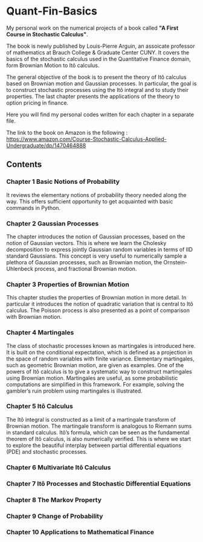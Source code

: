 # Quant-Fin-Basics
My personal work on the numerical projects of a book called **"A First Course in Stochastic Calculus"**.

The book is newly published by Louis-Pierre Arguin, an assoicate professor of mathematics at Brauch College & Graduate Center CUNY. It covers the basics of the stochastic calculus used in the Quantitative Finance domain, form Brownian Motion to Itô calculus.

The general objective of the book is to present the theory of Itô calculus based on Brownian motion and Gaussian processes. In particular, the goal is to construct stochastic processes using the Itô integral and to study their properties. The last chapter presents the applications of the theory to option pricing in finance.

Here you will find my personal codes written for each chapter in a separate file.

The link to the book on Amazon is the following : https://www.amazon.com/Course-Stochastic-Calculus-Applied-Undergraduate/dp/1470464888

## Contents

### Chapter 1 Basic Notions of Probability

It reviews the elementary notions of probability theory needed along the way. This offers sufficient opportunity to get acquainted with basic commands in Python.

### Chapter 2 Gaussian Processes

The chapter introduces the notion of Gaussian processes, based on the notion of Gaussian vectors. This is where we learn the Cholesky decomposition to express jointly Gaussian random variables in terms of IID standard Gaussians. This concept is very useful to numerically sample a plethora of Gaussian processes, such as Brownian motion, the Ornstein-Uhlenbeck process, and fractional Brownian motion.

### Chapter 3 Properties of Brownian Motion

This chapter studies the properties of Brownian motion in more detail. In particular it introduces the notion of quadratic variation that is central to Itô calculus. The Poisson process is also presented as a point of comparison with Brownian motion.

### Chapter 4 Martingales

The class of stochastic processes known as martingales is introduced here. It is built on the conditional expectation, which is defined as a projection in the space of random variables with finite variance. Elementary martingales, such as geometric Brownian motion, are given as examples. One of the powers of Itô calculus is to give a systematic way to construct martingales using Brownian motion. Martingales are useful, as some probabilistic computations are simplified in this framework. For example, solving the gambler’s ruin problem using martingales is illustrated.

### Chapter 5 Itô Calculus

The Itô integral is constructed as a limit of a martingale transform of Brownian motion. The martingale transform is analogous to Riemann sums in standard calculus. Itô’s formula, which can be seen as the fundamental theorem of Itô calculus, is also numerically verified. This is where we start to explore the beautiful interplay between partial differential equations (PDE) and stochastic processes.

### Chapter 6 Multivariate Itô Calculus

### Chapter 7 Itô Processes and Stochastic Differential Equations

### Chapter 8 The Markov Property

### Chapter 9 Change of Probability

### Chapter 10 Applications to Mathematical Finance
